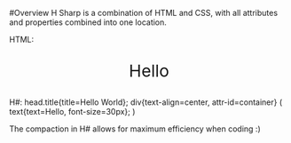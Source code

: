 #Overview
H Sharp is a combination of HTML and CSS, with all attributes and properties combined into one location.

HTML:
    <html>
    <head>
    <title>Hello World!</title>
    </head>
    <body>
    <div style="text-align:center;" id="container">
    <p style="font-size:30px;">Hello</p>
    </div>
    </body>
    </html>

H#:
    head.title{title=Hello World};
    div{text-align=center, attr-id=container} (
    text{text=Hello, font-size=30px};
    )

The compaction in H# allows for maximum efficiency when coding :)
